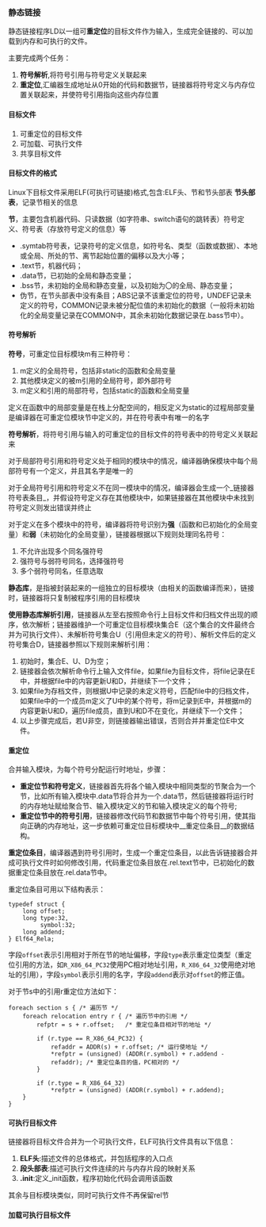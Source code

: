 ### 静态链接
静态链接程序LD以一组可**重定位**的目标文件作为输入，生成完全链接的、可以加载到内存和可执行的文件。

主要完成两个任务：
1. **符号解析**,将符号引用与符号定义关联起来
2. **重定位**,汇编器生成地址从0开始的代码和数据节，链接器将符号定义与内存位置关联起来，并使符号引用指向这些内存位置
#### 目标文件
1. 可重定位的目标文件
2. 可加载、可执行文件
3. 共享目标文件
#### 目标文件的格式
Linux下目标文件采用ELF(可执行可链接)格式,包含:ELF头、节和节头部表
**节头部表**，记录节相关的信息

**节**，主要包含机器代码、只读数据（如字符串、switch语句的跳转表）符号定义、符号表（存放符号定义的信息）等

- .symtab符号表，记录符号的定义信息，如符号名、类型（函数或数据）、本地或全局、所处的节、离节起始位置的偏移以及大小等；
- .text节，机器代码；
- .data节，已初始的全局和静态变量；
- .bss节，未初始的全局和静态变量，以及初始为〇的全局、静态变量；
- 伪节，在节头部表中没有条目；ABS记录不该重定位的符号，UNDEF记录未定义的符号，COMMON记录未被分配位值的未初始化的数据（一般将未初始化的全局变量记录在COMMON中，其余未初始化数据记录在.bass节中）。
#### 符号解析
**符号**，可重定位目标模块m有三种符号：
1. m定义的全局符号，包括非static的函数和全局变量
2. 其他模块定义的被m引用的全局符号，即外部符号
3. m定义和引用的局部符号，包括static的函数和全局变量

定义在函数中的局部变量是在栈上分配空间的，相反定义为static的过程局部变量是编译器在可重定位模块节中定义的，并在符号表中有唯一的名字

**符号解析**，将符号引用与输入的可重定位的目标文件的符号表中的符号定义关联起来

对于局部符号引用和符号定义处于相同的模块中的情况，编译器确保模块中每个局部符号有一个定义，并且其名字是唯一的

对于全局符号引用和符号定义不在同一模块中的情况，编译器会生成一个_链接器符号表条目_，并假设符号定义存在其他模块中，如果链接器在其他模块中未找到符号定义则发出错误并终止

对于定义在多个模块中的符号，编译器将符号识别为**强**（函数和已初始化的全局变量）和**弱**（未初始化的全局变量），链接器根据以下规则处理同名符号：
1. 不允许出现多个同名强符号
2. 强符号与弱符号同名，选择强符号
3. 多个弱符号同名，任意选取

**静态库**，是指被封装起来的一组独立的目标模块（由相关的函数编译而来），链接时，链接器将只复制被程序引用的目标模块

**使用静态库解析引用**，链接器从左至右按照命令行上目标文件和归档文件出现的顺序，依次解析；链接器维护一个可重定位目标模块集合E（这个集合的文件最终合并为可执行文件）、未解析符号集合U（引用但未定义的符号）、解析文件后的定义符号集合D，链接器参照以下规则来解析引用：
1. 初始时，集合E、U、D为空；
2. 链接器会依次解析命令行上输入文件file，如果file为目标文件，将file记录在E中，并根据file中的内容更新U和D，并继续下一个文件；
3. 如果file为存档文件，则根据U中记录的未定义符号，匹配file中的归档文件，如果file中的一个成员m定义了U中的某个符号，将m记录到E中，并根据m的内容更新U和D，遍历file成员，直到U和D不在变化，并继续下一个文件；
4. 以上步骤完成后，若U非空，则链接器输出错误，否则合并并重定位E中文件。
#### 重定位
合并输入模块，为每个符号分配运行时地址，步骤：
- **重定位节和符号定义**，链接器首先将各个输入模块中相同类型的节聚合为一个节，比如所有输入模块中.data节将合并为一个.data节，然后链接器将运行时的内存地址赋给聚合节、输入模块定义的节和输入模块定义的每个符号;
- **重定位节中的符号引用**，链接器修改代码节和数据节中每个符号引用，使其指向正确的内存地址，这一步依赖可重定位目标模块中__重定位条目__的数据结构。

**重定位条目**，编译器遇到符号引用时，生成一个重定位条目，以此告诉链接器合并成可执行文件时如何修改引用，代码重定位条目放在.rel.text节中，已初始化的数据重定位条目放在.rel.data节中。

重定位条目可用以下结构表示：
```////c
typedef struct {
    long offset;
    long type:32,
         symbol:32;
    long addend;
} Elf64_Rela;
```
字段`offset`表示引用相对于所在节的地址偏移，字段`type`表示重定位类型（重定位引用的方法，如`R_X86_64_PC32`使用PC相对地址引用，`R_X86_64_32`使用绝对地址的引用），字段`symbol`表示引用的名字，字段`addend`表示对`offset`的修正值。

对于节s中的引用r重定位方法如下：
```
foreach section s { /* 遍历节 */
    foreach relocation entry r { /* 遍历节中的引用 */
        refptr = s + r.offset;   /* 重定位条目相对节的地址 */

        if (r.type == R_X86_64_PC32) {
            refaddr = ADDR(s) + r.offset; /* 运行使地址 */
            *refptr = (unsigned) (ADDR(r.symbol) + r.addend -
            refaddr); /* 重定位条目的值，PC相对的 */
        }

        if (r.type = R_X86_64_32)
            *refptr = (unsigned) (ADDR(r.symbol) + r.addend);
    }
}
```
#### 可执行目标文件
链接器将目标文件合并为一个可执行文件，ELF可执行文件具有以下信息：
1. **ELF头**:描述文件的总体格式，并包括程序的入口点
2. **段头部表**:描述可执行文件连续的片与内存片段的映射关系
3. **.init**:定义_init函数，程序初始化代码会调用该函数

其余与目标模块类似，同时可执行文件不再保留rel节
#### 加载可执行目标文件



